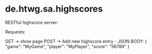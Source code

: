 de.htwg.sa.highscores
=====================

RESTful highscore server:

Requests:

GET  -> show page
POST -> Add new highscore entry
		- JSON BODY:
			{
				"game": "MyGame",
				"player": "MyPlayer",
				"score": "56789"
			}
